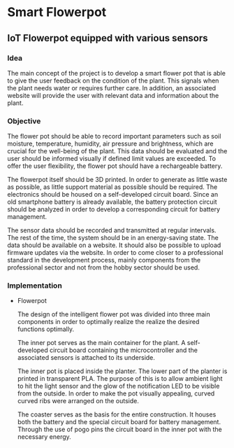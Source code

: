# Smart Flowerpot

## IoT Flowerpot equipped with various sensors

### Idea

The main concept of the project is to develop a smart flower pot that is able to give the user feedback on the condition of the plant.
This signals when the plant needs water or requires further care. In addition, an associated website
will provide the user with relevant data and information about the plant.

### Objective

The flower pot should be able to record important parameters such as soil moisture, temperature, humidity, air pressure and brightness, which are crucial for the well-being of the plant. This data should be evaluated and the user should be informed visually if defined limit values are exceeded. To offer the user flexibility, the flower pot should have a rechargeable battery.

The flowerpot itself should be 3D printed. In order to generate as little waste as possible, as little support material as possible should be required. The electronics should be housed on a self-developed circuit board. Since an old smartphone battery is already available, the battery protection circuit should be analyzed in order to develop a corresponding circuit for battery management.

The sensor data should be recorded and transmitted at regular intervals. The rest of the time, the system should be in an energy-saving state.
The data should be available on a website. It should also be possible to upload firmware updates via the website. In order to come closer to a professional standard in the development process, mainly components from the professional sector and not from the hobby sector should be used.

### Implementation

- Flowerpot

  The design of the intelligent flower pot was divided into three main components in order to optimally realize the realize the desired functions optimally.

  The inner pot serves as the main container for the plant. A self-developed circuit board containing the microcontroller and the associated sensors is attached to its underside.

  The inner pot is placed inside the planter. The lower part of the planter is printed in transparent PLA. The purpose of this is to allow ambient light to hit the light sensor and the glow of the notification LED to be visible from the outside. In order to make the pot visually appealing, curved curved ribs were arranged on the outside.

  The coaster serves as the basis for the entire construction. It houses both the battery and the special circuit board for battery management. Through the use of pogo pins the circuit board in the inner pot with the necessary energy.
